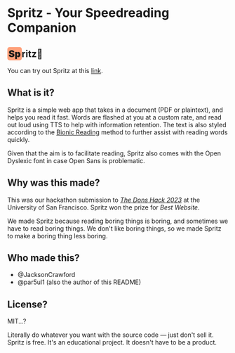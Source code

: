 # Spritz - Your Speedreading Companion

<h2><span style="font-weight: 900; background: #ffa07a; padding: 2pt; border-radius: 5px;">Sp</span>ritz🍹</h2>

You can try out Spritz at this [link](https://spritz.parsuli.net).

## What is it?

Spritz is a simple web app that takes in a document (PDF or plaintext), and helps you read it fast. Words are flashed at you at a custom rate, and read out loud using TTS to help with information retention. The text is also styled according to the [Bionic Reading](https://bionic-reading.com/br-method/) method to further assist with reading words quickly.

Given that the aim is to facilitate reading, Spritz also comes with the Open Dyslexic font in case Open Sans is problematic.

## Why was this made?

This was our hackathon submission to *[The Dons Hack 2023](https://usf-wit.github.io/THE-DONS-HACK/)* at the University of San Francisco. Spritz won the prize for *Best Website*.

We made Spritz because reading boring things is boring, and sometimes we have to read boring things. We don't like boring things, so we made Spritz to make a boring thing less boring.

## Who made this?
* @JacksonCrawford
* @par5ul1 (also the author of this README)

## License?
MIT...?

Literally do whatever you want with the source code — just don't sell it. Spritz is free. It's an educational project. It doesn't have to be a product.
